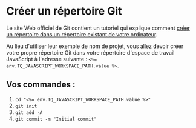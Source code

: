 # Créer un répertoire Git

Le site Web officiel de Git contient un tutoriel qui explique comment [créer un répertoire dans un répertoire existant de votre ordinateur](https://git-scm.com/book/en/v2/Git-Basics-Getting-a-Git-Repository#_initializing_a_repository_in_an_existing_directory).

Au lieu d'utiliser leur exemple de nom de projet, vous allez devoir créer votre propre répertoire Git dans votre répertoire d'espace de travail JavaScript à l'adresse suivante&nbsp;: `<%= env.TQ_JAVASCRIPT_WORKSPACE_PATH.value %>`.

## Vos commandes&nbsp;:

1. `cd "<%= env.TQ_JAVASCRIPT_WORKSPACE_PATH.value %>"`
2. `git init`
3. `git add -A`
4. `git commit -m "Initial commit"`